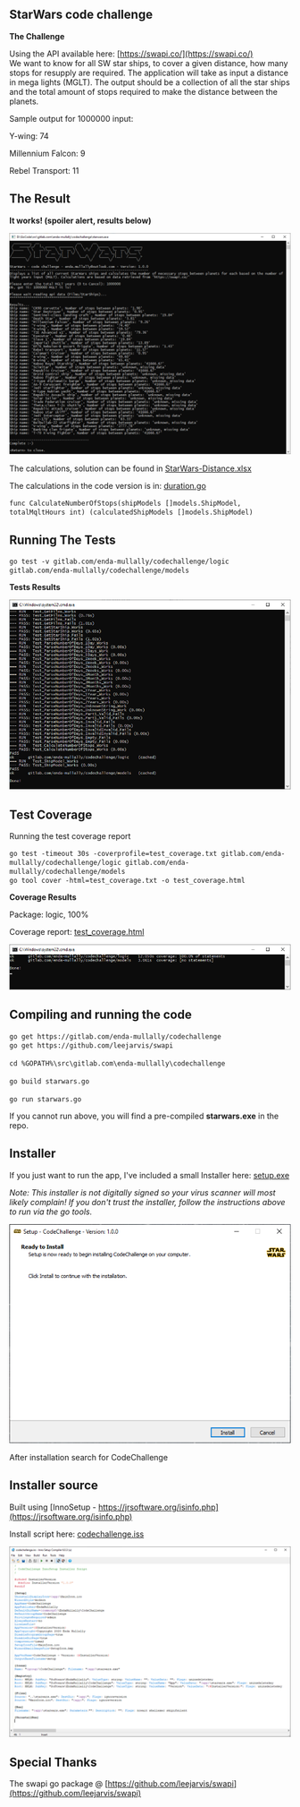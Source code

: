 ## StarWars code challenge ##

**The Challenge**

Using the API available here: [https://swapi.co/](https://swapi.co/)  
We want to know for all SW star ships, to cover a given distance, how many stops for resupply are required.
The application will take as input a distance in mega lights (MGLT).
The output should be a collection of all the star ships and the total amount of stops required to make the distance between the planets.

Sample output for 1000000 input:

Y-wing: 74

Millennium Falcon: 9

Rebel Transport: 11


## The Result  ##

**It works! (spoiler alert, results below)**

![Screenshot](/screenshots/Screen_01.png)

The calculations, solution can be found in [StarWars-Distance.xlsx](/workbook/StarWars-Distance.xlsx)

The calculations in the code version is in: [duration.go](/logic/duration.go)

    func CalculateNumberOfStops(shipModels []models.ShipModel, totalMqltHours int) (calculatedShipModels []models.ShipModel)

## Running The Tests  ##

    go test -v gitlab.com/enda-mullally/codechallenge/logic gitlab.com/enda-mullally/codechallenge/models 

**Tests Results**

![Screenshot](/screenshots/Test_Screen_01.png)

## Test Coverage  ##

Running the test coverage report

    go test -timeout 30s -coverprofile=test_coverage.txt gitlab.com/enda-mullally/codechallenge/logic gitlab.com/enda-mullally/codechallenge/models
    go tool cover -html=test_coverage.txt -o test_coverage.html
    
**Coverage Results**

Package: logic, 100%

Coverage report: [test_coverage.html](/test_coverage.html)

![Screenshot](/screenshots/Test_Screen_02.png)

## Compiling and running the code ##

    go get https://gitlab.com/enda-mullally/codechallenge
    go get https://github.com/leejarvis/swapi
    
    cd %GOPATH%\src\gitlab.com\enda-mullally\codechallenge
    
	go build starwars.go

    go run starwars.go

If you cannot run above, you will find a pre-compiled **starwars.exe** in the repo.

## Installer  ##

If you just want to run the app, I've included a small Installer here:
[setup.exe](/installer/setup.exe)

*Note: This installer is not digitally signed so your virus scanner will most likely complain! If you don't trust the installer, follow the instructions above to run via the go tools.*

![Screenshot](/screenshots/Setup_01.png)

After installation search for CodeChallenge

## Installer source  ##

Built using [InnoSetup - https://jrsoftware.org/isinfo.php](https://jrsoftware.org/isinfo.php)

Install script here: [codechallenge.iss](/installer/codechallenge.iss) 

![Screenshot](/screenshots/Setup_Source.png)

## Special Thanks  ##

The swapi go package @ [https://github.com/leejarvis/swapi](https://github.com/leejarvis/swapi)

 



